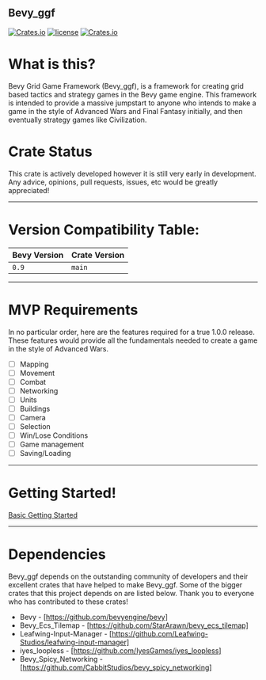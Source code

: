 ## Bevy_ggf

[![Crates.io](https://img.shields.io/crates/v/bevy_ggf.svg)](https://crates.io/crates/bevy_ggf)
[![license](https://img.shields.io/badge/license-MIT-blue.svg)](https://github.com/NoahShomette/bevy_ggf/blob/main/LICENSE-MIT)
[![Crates.io](https://img.shields.io/crates/d/bevy_ggf)](https://crates.io/crates/bevy_ggf)
 
# What is this?
Bevy Grid Game Framework (Bevy_ggf), is a framework for creating grid based tactics and strategy games in the Bevy game engine. This framework is intended to provide a massive jumpstart to anyone who intends to make a game in the style of Advanced Wars and Final Fantasy initially, and then eventually strategy games like Civilization. 


# Crate Status
This crate is actively developed however it is still very early in development. Any advice, opinions, pull requests, issues, etc would be greatly appreciated!

---

# Version Compatibility Table:
|Bevy Version|Crate Version      |
|------------|-------------------|
|`0.9`       |`main`             |

---

# MVP Requirements
In no particular order, here are the features required for a true 1.0.0 release. These features would provide all the fundamentals needed to create a game in the style of Advanced Wars.
- [ ] Mapping
- [ ] Movement
- [ ] Combat
- [ ] Networking
- [ ] Units
- [ ] Buildings
- [ ] Camera
- [ ] Selection
- [ ] Win/Lose Conditions
- [ ] Game management
- [ ] Saving/Loading

---

# Getting Started!
[Basic Getting Started](https://github.com/NoahShomette/bevy_ggf/discussions/1#discussion-4567903)


---

# Dependencies
Bevy_ggf depends on the outstanding community of developers and their excellent crates that have helped to make Bevy_ggf. Some of the bigger crates that this project depends on are listed below. Thank you to everyone who has contributed to these crates!

* Bevy - [https://github.com/bevyengine/bevy]
* Bevy_Ecs_Tilemap - [https://github.com/StarArawn/bevy_ecs_tilemap]
* Leafwing-Input-Manager - [https://github.com/Leafwing-Studios/leafwing-input-manager]
* iyes_loopless - [https://github.com/IyesGames/iyes_loopless]
* Bevy_Spicy_Networking - [https://github.com/CabbitStudios/bevy_spicy_networking]
